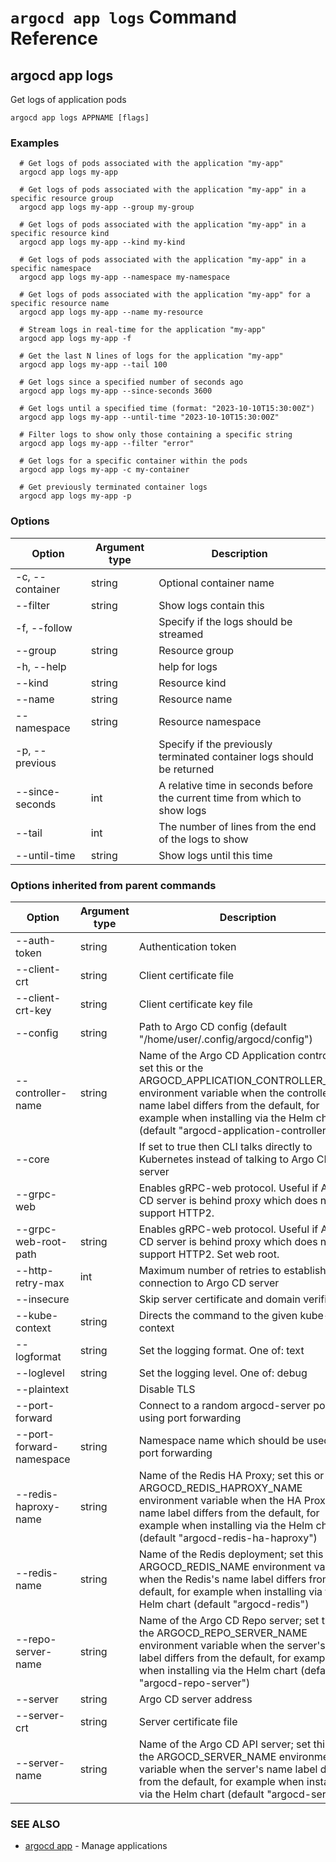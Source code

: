 # `argocd app logs` Command Reference

## argocd app logs

Get logs of application pods

```
argocd app logs APPNAME [flags]
```

### Examples

```
  # Get logs of pods associated with the application "my-app"
  argocd app logs my-app
  
  # Get logs of pods associated with the application "my-app" in a specific resource group
  argocd app logs my-app --group my-group
  
  # Get logs of pods associated with the application "my-app" in a specific resource kind
  argocd app logs my-app --kind my-kind
  
  # Get logs of pods associated with the application "my-app" in a specific namespace
  argocd app logs my-app --namespace my-namespace
  
  # Get logs of pods associated with the application "my-app" for a specific resource name
  argocd app logs my-app --name my-resource
  
  # Stream logs in real-time for the application "my-app"
  argocd app logs my-app -f
  
  # Get the last N lines of logs for the application "my-app"
  argocd app logs my-app --tail 100
  
  # Get logs since a specified number of seconds ago
  argocd app logs my-app --since-seconds 3600
  
  # Get logs until a specified time (format: "2023-10-10T15:30:00Z")
  argocd app logs my-app --until-time "2023-10-10T15:30:00Z"
  
  # Filter logs to show only those containing a specific string
  argocd app logs my-app --filter "error"
  
  # Get logs for a specific container within the pods
  argocd app logs my-app -c my-container
  
  # Get previously terminated container logs
  argocd app logs my-app -p
```

### Options


| Option | Argument type | Description |
| ---------------- | ------ | ---- |
| -c, --container | string | Optional container name |
| --filter | string | Show logs contain this | string  |
|  -f, --follow | | Specify if the logs should be streamed |
| --group | string | Resource group |
|  -h, --help | | help for logs |
| --kind | string | Resource kind |
| --name | string | Resource name |
| --namespace | string | Resource namespace |
  -p, --previous |  | Specify if the previously terminated container logs should be returned
| --since-seconds | int | A relative time in seconds before the current time from which to show logs |
| --tail | int | The number of lines from the end of the logs to show |
| --until-time | string | Show logs until this time |

### Options inherited from parent commands

| Option | Argument type | Description |
| ---------------- | ------ | ---- |
| --auth-token | string | Authentication token |
| --client-crt | string | Client certificate file |
| --client-crt-key | string | Client certificate key file |
| --config | string | Path to Argo CD config (default "/home/user/.config/argocd/config") |
| --controller-name | string | Name of the Argo CD Application controller; set this or the ARGOCD_APPLICATION_CONTROLLER_NAME environment variable when the controller's name label differs from the default, for example when installing via the Helm chart (default "argocd-application-controller") |
| --core | |If set to true then CLI talks directly to Kubernetes instead of talking to Argo CD API server |
| --grpc-web | |Enables gRPC-web protocol. Useful if Argo CD server is behind proxy which does not support HTTP2. |
| --grpc-web-root-path | string | Enables gRPC-web protocol. Useful if Argo CD server is behind proxy which does not support HTTP2. Set web root. |
| --http-retry-max | int | Maximum number of retries to establish http connection to Argo CD server |
| --insecure | |Skip server certificate and domain verification |
| --kube-context | string | Directs the command to the given kube-context |
| --logformat | string | Set the logging format. One of: text|json (default "text") |
| --loglevel | string | Set the logging level. One of: debug|info|warn|error (default "info") |
| --plaintext | |Disable TLS |
| --port-forward | |Connect to a random argocd-server port using port forwarding |
| --port-forward-namespace | string | Namespace name which should be used for port forwarding |
| --redis-haproxy-name | string | Name of the Redis HA Proxy; set this or the ARGOCD_REDIS_HAPROXY_NAME environment variable when the HA Proxy's name label differs from the default, for example when installing via the Helm chart (default "argocd-redis-ha-haproxy") |
| --redis-name | string | Name of the Redis deployment; set this or the ARGOCD_REDIS_NAME environment variable when the Redis's name label differs from the default, for example when installing via the Helm chart (default "argocd-redis") |
| --repo-server-name | string | Name of the Argo CD Repo server; set this or the ARGOCD_REPO_SERVER_NAME environment variable when the server's name label differs from the default, for example when installing via the Helm chart (default "argocd-repo-server") |
| --server | string | Argo CD server address |
| --server-crt | string | Server certificate file |
| --server-name | string | Name of the Argo CD API server; set this or the ARGOCD_SERVER_NAME environment variable when the server's name label differs from the default, for example when installing via the Helm chart (default "argocd-server") |

### SEE ALSO

* [argocd app](argocd_app.md)	 - Manage applications

